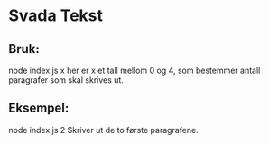 # Svada Tekst

## Bruk:
node index.js x
her er x et tall mellom 0 og 4, som bestemmer antall paragrafer som skal skrives ut.

## Eksempel:
node index.js 2
Skriver ut de to første paragrafene.